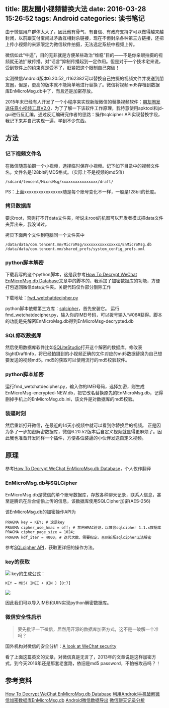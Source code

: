 title: 朋友圈小视频替换大法
date: 2016-03-28 15:26:52
tags: Android
categories:	读书笔记
---
由于微信用户群体太大了，因此他有骨气、有自信、有政府支持才可以做得越来越封闭，以前跟支付宝闹过矛盾互相封杀链接，现在不但封杀各种第三方链接，还把上传小视频的来源限定为微信软件拍摄，无法选定系统中视频上传。
<!-- more -->
微信如此“牛逼”，目的无非就是方便某些政治“维稳”目的——不是你亲眼拍摄的视频就无法扩散传播。对“谣言”抑制传播起到一定作用。但是对于一个技术宅来说，受到软件上的约束真是受不了，赶紧把这个限制自己突破！

实测微信Android版本6.20.52_r1162382可以替换自己拍摄的视频文件并发送到朋友圈，但是，更高的版本就不能简单地进行替换了。微信将视频md5存档到数据库EnMicroMsg.db中了，而且还是加密存放。


2015年末已经有人开发了一个小程序来实现新版微信的替换视频软件：[朋友圈发送任意小视频工具V2.0](http://download.csdn.net/detail/pygyh/9435049)，为了了解一下该软件工作原理，我特意使用apktool和jd-gui进行反汇编。通过反汇编研究作者的思路：操作sqlcipher API实现替换字段，我记下来并自己实现一遍，学到不少东西。

## 方法

### 记下视频文件名

在微信随意拍摄一个小视频，选择临时保存小视频。记下如下目录中的视频文件名。文件名是128bit的MD5格式。（实际上不是视频的md5值）

	/sdcard/tencent/MicroMsg/xxxxxxxxxxxxxxxx/draft/

PS：上面xxxxxxxxxxxxxxxx随是每个账号变化不一样，一般是128bit的长度。

### 拷贝数据库

要求root，否则打不开data文件夹，听说未root的机器可以开发者模式把data文件夹弄出来，我没试过。

拷贝下面两个文件到电脑同一个文件夹中

	/data/data/com.tencent.mm/MicroMsg/xxxxxxxxxxxxxxxx/EnMicroMsg.db
	/data/data/com.tencent.mm/shared_prefs/system_config_prefs.xml

### python脚本解密

下载我写的这个python脚本，这是我参考[How To Decrypt WeChat EnMicroMsg.db Database][0]文章中的脚本的，我添加了加密数据库的功能，方便打包返回微信data文件夹。关键代码仅作部分删除工作

下载地址：[fwd_wetchatdecipher.py](/attachments/wechat_decrypt_database/fmd_wechatdecipher.py)

python脚本依赖第三方库：[sqlcipher](https://www.zetetic.net/sqlcipher/)，首先安装它。
运行fmd_wetchatdecipher.py，输入你的IMEI号码，可以拨号输入*#06#获得。脚本的功能是先解密EnMicroMsg.db得到EnMicroMsg-decrypted.db

### SQL修改数据库

然后使用数据库软件比如[SQLiteStudio](http://sqlitestudio.pl/)打开这个解密的数据库。修改表SightDraftInfo，将已经拍摄到的小视频正确的文件对应的md5数据替换为自己想要发送的视频md5。md5的获取可以使用流行的md5校验软件。

### python脚本加密

运行fmd_wetchatdecipher.py，输入你的IMEI号码，选择加密，则生成EnMicroMsg-encrypted-NEW.db，把它改名替换原先的EnMicroMsg.db，记得删掉手机上的EnMicroMsg.db.ini，该文件是对数据库的md5校验。

### 装逼时刻

然后重新打开微信，在最近的14天小视频中就可以看到你替换后的视频。
正是因为多了一步加密解密数据库，微信6.20.52版本后自定义视频就显得更麻烦了。因此我也准备开发同样一个插件，方便各位装逼的小伙伴发送自定义视频。

## 原理

参考[How To Decrypt WeChat EnMicroMsg.db Database][0]，个人仅作翻译

### EnMicroMsg.db与SQLCipher

EnMicroMsg.db是微信的单个账号数据库，存放各种聊天记录，联系人信息，甚至是腾讯在后台偷偷上传的信息，该数据库使用SQLCipher加密(AES-256)

该EnMicroMsg.db的加密操作API为

    PRAGMA key = KEY; # 这是key
    PRAGMA cipher_use_hmac = off; # 禁用HMAC验证，以兼容sqlcipher 1.1.x数据库
    PRAGMA cipher_page_size = 1024;
    PRAGMA kdf_iter = 4000; # 迭代次数，需要指定。否则新版sqlcipher无法解密

参考[SQLcipher API](https://www.zetetic.net/sqlcipher/sqlcipher-api)，获取更详细的操作方法。

### key的获取

![](/images/wechat_decrypt_database/key-generate.png)
key的生成公式：

	KEY = MD5( IMEI + UIN ) [0:7]

![](/images/wechat_decrypt_database/key-generate.png)

因此我们可以导入IMEI和UIN实现python解密数据库。

### 微信安全性启示

> 要先批评一下微信，居然用开源的数据库加密方式，这不是一破解一个准吗？

国外机构对微信的安全分析：[A look at WeChat security](http://blog.emaze.net/2013/09/a-look-at-wechat-security.html)

看了上面这篇英文的文章，对微信真是无言了，2013年的文章说是这样加密方式，到今天2016年还是那套老套路，依旧是md5 password，不怕被攻击吗？！

## 参考资料

[How To Decrypt WeChat EnMicroMsg.db Database][0]
[利用Android手机破解微信加密数据库EnMicroMsg.db][1]
[Android微信数据导出][2]
[微信聊天记录分析][3]

[0]:https://articles.forensicfocus.com/2014/10/01/decrypt-wechat-enmicromsgdb-database
[1]:http://blog.csdn.net/yuanbohx/article/details/41674949
[2]:https://maskray.me/blog/2014-10-14-wechat-export
[3]:https://blog.slinuxer.com/2015/10/%E5%BE%AE%E4%BF%A1%E8%81%8A%E5%A4%A9%E8%AE%B0%E5%BD%95

